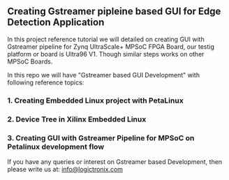 ## Creating Gstreamer pipleine based GUI for Edge Detection Application
In this project reference tutorial we will detailed on creating GUI with Gstreamer pipeline for Zynq UltraScale+ MPSoC FPGA Board, our testig platform or board is Ultra96 V1.
Though similar steps works on other MPSoC Boards.

In this repo we will have "Gstreamer based GUI Development" with following reference topics:
### 1. Creating Embedded Linux project with PetaLinux
### 2. Device Tree in Xilinx Embedded Linux
### 3. Creating GUI with Gstreamer Pipeline for MPSoC on Petalinux development flow


If you have any queries or interest on Gstreamer based Development, then please write us at: info@logictronix.com
